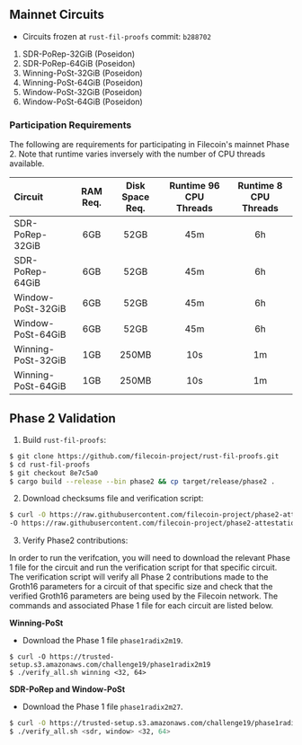## Mainnet Circuits

* Circuits frozen at `rust-fil-proofs` commit: `b288702`

1. SDR-PoRep-32GiB (Poseidon)
2. SDR-PoRep-64GiB (Poseidon)
3. Winning-PoSt-32GiB (Poseidon)
4. Winning-PoSt-64GiB (Poseidon)
5. Window-PoSt-32GiB (Poseidon)
6. Window-PoSt-64GiB (Poseidon)

### Participation Requirements

The following are requirements for participating in Filecoin's mainnet Phase 2. Note that runtime varies inversely with the number of CPU threads available.

| Circuit            | RAM Req. | Disk Space Req. | Runtime 96 CPU Threads | Runtime 8 CPU Threads |
| :------------------ | :--------: | :---------------: | :-----------------------: | :---------------------: |
| SDR-PoRep-32GiB    | 6GB      | 52GB            | 45m                    | 6h                    |
| SDR-PoRep-64GiB    | 6GB      | 52GB            | 45m                    | 6h                    |
| Window-PoSt-32GiB  | 6GB      | 52GB            | 45m                    | 6h                    |
| Window-PoSt-64GiB  | 6GB      | 52GB            | 45m                    | 6h                    |
| Winning-PoSt-32GiB | 1GB      | 250MB          | 10s                    | 1m                    |
| Winning-PoSt-64GiB | 1GB      | 250MB          | 10s                    | 1m                    |

## Phase 2 Validation

1. Build `rust-fil-proofs`:

```bash
$ git clone https://github.com/filecoin-project/rust-fil-proofs.git
$ cd rust-fil-proofs
$ git checkout 8e7c5a0
$ cargo build --release --bin phase2 && cp target/release/phase2 .
```

2. Download checksums file and verification script:

```bash
$ curl -O https://raw.githubusercontent.com/filecoin-project/phase2-attestations/master/b288702/b288702.b2sums \
-O https://raw.githubusercontent.com/filecoin-project/phase2-attestations/master/b288702/verify_all.sh && chmod +x verify_all.sh
```

3. Verify Phase2 contributions:

In order to run the verifcation, you will need to download the relevant Phase 1 file for the circuit and run the verification script for that specific circuit. The verification script will verify all Phase 2 contributions made to the Groth16 parameters for a circuit of that specific size and check that the verified Groth16 parameters are being used by the Filecoin network. The commands and associated Phase 1 file for each circuit are listed below.

**Winning-PoSt**

* Download the Phase 1 file `phase1radix2m19`.

```
$ curl -O https://trusted-setup.s3.amazonaws.com/challenge19/phase1radix2m19
$ ./verify_all.sh winning <32, 64>
```

**SDR-PoRep and Window-PoSt**

* Download the Phase 1 file `phase1radix2m27`.

```bash
$ curl -O https://trusted-setup.s3.amazonaws.com/challenge19/phase1radix2m27
$ ./verify_all.sh <sdr, window> <32, 64>
```
